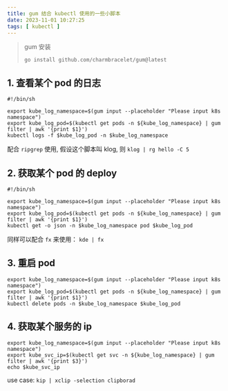 ```yaml
---
title: gum 结合 kubectl 使用的一些小脚本
date: 2023-11-01 10:27:25
tags: [ kubectl ]
---
```


> gum 安装
> ```shell
> go install github.com/charmbracelet/gum@latest
> ```

## 1. 查看某个 pod 的日志

```shell
#!/bin/sh

export kube_log_namespace=$(gum input --placeholder "Please input k8s namespace")
export kube_log_pod=$(kubectl get pods -n ${kube_log_namespace} | gum filter | awk '{print $1}')
kubectl logs -f $kube_log_pod -n $kube_log_namespace
```

配合 `ripgrep` 使用, 假设这个脚本叫 klog, 则 `klog | rg hello -C 5`

## 2. 获取某个 pod 的 deploy

```shell
#!/bin/sh

export kube_log_namespace=$(gum input --placeholder "Please input k8s namespace")
export kube_log_pod=$(kubectl get pods -n ${kube_log_namespace} | gum filter | awk '{print $1}')
kubectl get -o json -n $kube_log_namespace pod $kube_log_pod 
```

同样可以配合 `fx` 来使用： `kde | fx`

## 3. 重启 pod

```shell
export kube_log_namespace=$(gum input --placeholder "Please input k8s namespace")
export kube_log_pod=$(kubectl get pods -n ${kube_log_namespace} | gum filter | awk '{print $1}')
kubectl delete pods -n $kube_log_namespace $kube_log_pod
```

## 4. 获取某个服务的 ip
```shell
export kube_log_namespace=$(gum input --placeholder "Please input k8s namespace")
export kube_svc_ip=$(kubectl get svc -n ${kube_log_namespace} | gum filter | awk '{print $3}')
echo $kube_svc_ip
```

use case: `kip | xclip -selection clipborad`